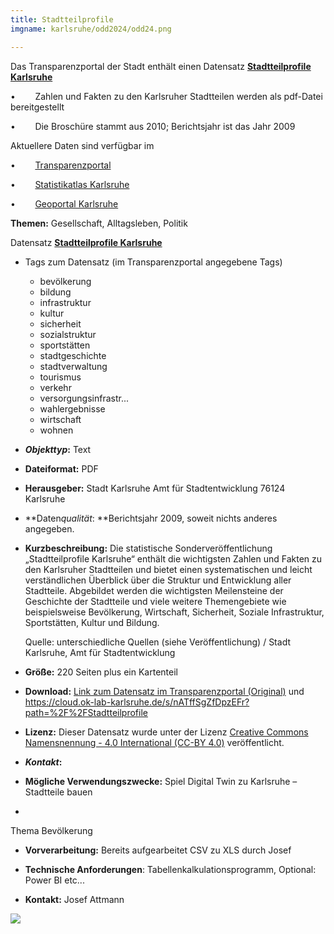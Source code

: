 ```yaml
---
title: Stadtteilprofile
imgname: karlsruhe/odd2024/odd24.png

---
```


Das Transparenzportal der Stadt enthält einen Datensatz [**Stadtteilprofile Karlsruhe**](https://transparenz.karlsruhe.de/dataset/stadtteilprofile)

•        Zahlen und Fakten zu den Karlsruher Stadtteilen werden als pdf-Datei bereitgestellt

•        Die Broschüre stammt aus 2010; Berichtsjahr ist das Jahr 2009

Aktuellere Daten sind verfügbar im

•        [Transparenzportal](https://transparenz.karlsruhe.de/dataset/armutsbekaempfung/resource/1640cee3-9b02-4cb5-a33f-f5e91503982e)

•        [Statistikatlas Karlsruhe](https://web4.karlsruhe.de/Stadtentwicklung/statistik/atlas/)

•        [Geoportal Karlsruhe](https://www.karlsruhe.de/mobilitaet-stadtbild/bauen-und-immobilien/geoportal-karlsruhe)

  
**Themen:** Gesellschaft, Alltagsleben, Politik

Datensatz [**Stadtteilprofile Karlsruhe**](https://transparenz.karlsruhe.de/dataset/stadtteilprofile)

- Tags zum Datensatz (im Transparenzportal angegebene Tags)
  - bevölkerung      
  - bildung 
  - infrastruktur      
  - kultur 
  - sicherheit      
  - sozialstruktur      
  - sportstätten      
  - stadtgeschichte      
  - stadtverwaltung      
  - tourismus      
  - verkehr 
  - versorgungsinfrastr...      
  - wahlergebnisse      
  - wirtschaft  
  - wohnen 


- ***Objekttyp*:** Text
- **Dateiformat:** PDF
- **Herausgeber:** Stadt Karlsruhe
  Amt für Stadtentwicklung
  76124 Karlsruhe
- **Daten*qualität*: **Berichtsjahr 2009, soweit nichts anderes angegeben.
- **Kurzbeschreibung:** Die statistische Sonderveröffentlichung „Stadtteilprofile  Karlsruhe“ enthält die wichtigsten Zahlen und Fakten zu den Karlsruher  Stadtteilen und bietet einen systematischen und leicht verständlichen  Überblick über die Struktur und Entwicklung aller Stadtteile. Abgebildet  werden die wichtigsten Meilensteine der Geschichte der Stadtteile und  viele weitere Themengebiete wie beispielsweise Bevölkerung, Wirtschaft,  Sicherheit, Soziale Infrastruktur, Sportstätten, Kultur und Bildung.

  Quelle: unterschiedliche Quellen (siehe Veröffentlichung) / Stadt Karlsruhe, Amt für Stadtentwicklung
- **Größe:** 220 Seiten plus ein Kartenteil
- **Download:** [Link zum Datensatz im Transparenzportal (Original)](https://transparenz.karlsruhe.de/dataset/stadtteilprofile) und  https://cloud.ok-lab-karlsruhe.de/s/nATffSgZfDpzEFr?path=%2F%2FStadtteilprofile 
- **Lizenz:** Dieser Datensatz wurde unter der Lizenz [Creative Commons Namensnennung - 4.0 International (CC-BY 4.0)](http://creativecommons.org/licenses/by/4.0/) veröffentlicht.
- ***Kontakt*:** 
- **Mögliche Verwendungszwecke:** Spiel Digital Twin zu Karlsruhe – Stadtteile bauen
- 

Thema Bevölkerung

- **Vorverarbeitung:** Bereits aufgearbeitet CSV zu XLS durch Josef
- **Technische Anforderungen**: Tabellenkalkulationsprogramm, Optional: Power BI etc...


- **Kontakt:** Josef Attmann

![](/projects/karlsruhe/odd2024/qr/profile.png)
